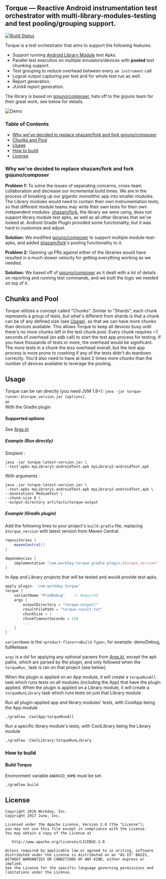## Torque — Reactive Android instrumentation test orchestrator with multi-library-modules-testing and test pooling/grouping support.

[![Build Status](https://travis-ci.org/Workday/torque.svg?branch=master)](https://travis-ci.org/Workday/torque)

Torque is a test orchestrator that aims to support the following features:
* Support running [Android Library Module](https://developer.android.com/studio/projects/android-library) test Apks. 
* Parallel test execution on multiple emulators/devices with **pooled** test chunking support.
* Test grouping to reduce overhead between every `am instrument` call
* Logcat output capturing per test and for whole test run as well.
* Report generation.
* JUnit4 report generation. 

The library is based on [gojuno/composer][composer], hats off to the gojuno team for their great work, see below for details.


![Demo](demo/composer.gif)

### Table of Contents

- [Why we've decided to replace shazam/fork and fork gojuno/composer](#why-weve-decided-to-replace-shazamfork-and-fork-gojunocomposer)
- [Chunks and Pool](#chunks-and-pool)
- [Usage](#usage)
- [How to build](#how-to-build)
- [License](#license)

### Why we've decided to replace shazam/fork and fork gojuno/composer

**Problem 1:** To solve the issues of separating concerns, cross-team collaboration and decrease our incremental build times. 
We are in the process of breaking up our gigantic monolithic app into smaller modules. The Library modules would need to 
contain their own instrumentation tests, so that different module teams may write their own tests for their own independent modules.
[shazam/fork][fork], the library we were using, does not support library module test apks, as well as all other libraries that we've looked at.
Android Gradle Plugin provided some functionality, but it was hard to customize and adjust.

**Solution:** We modified [gojuno/composer][composer] to support multiple module-test-apks, and added [shazam/fork][fork]'s 
pooling functionality to it.  

**Problem 2:** Opening up PRs against either of the libraries would have resulted in a much slower velocity for getting everything working as we needed.

**Solution:** We based off of [gojuno/composer][composer] as it dealt with a lot of details on reporting and running test commands, and we built the logic we needed on top of it.

## Chunks and Pool

Torque utilizes a concept called "Chunks". Similar to "Shards",
each chunk represents a group of tests, but what's different from shards
is that a chunk can be of any defined size (see [Usage](#usage)),
so that we can have more chunks than devices available.
This allows Torque to keep all devices busy until there's no more chunks
left in the test chunk pool.
Every chunk requires ~1 seconds of overhead (an adb call) to start the test app process for testing.
If you have thousands of tests or more, the overhead would be significant.
The *more* tests in a chunk the *less* overhead overall, but the test
app process is more prone to crashing if any of the tests didn't do teardown correctly.
You'd also need to have at least 2 times more chunks than the number of
devices available to leverage the pooling.


## Usage

Torque can be ran directly (you need JVM 1.8+): `java -jar torque-runner-$torque_version.jar [options]`.  
or  
With the Gradle plugin

#### Supported options

See [Args.kt](torque/src/main/kotlin/com/workday/torque/Args.kt)

##### Example (Run directly)

Simplest :
```console
java -jar torque-latest-version.jar \
--test-apks myLibrary1-androidTest.apk myLibrary2-androidTest.apk
```

With arguments :
```console
java -jar torque-latest-version.jar \
--test-apks myLibrary1-androidTest.apk myLibrary2-androidTest.apk \
--annotations MediumTest \
--chunk-size 8 \
--output-directory artifacts/torque-output
```

##### Example (Gradle plugin)
Add the following lines to your project's `build.gradle` file, replacing `$torque_version` with latest version from Maven Central.
```gradle
repositories {
    mavenCentral()
}

dependencies {
    implementation "com.workday:torque-gradle-plugin:$torque_version"
}
```

In App and Library projects that will be tested and would provide test apks.
```gradle
apply plugin: 'com.workday.torque'
torque {
    variantName "ProdDebug"    // Required
    args {
        outputDirectory = "torque-output/"
        resultFilePath = "torque-result.txt"
        chunkSize = 1
        chunkTimeoutSeconds = 150
        ...
    }
}
```
`variantName` is the `<product-flavor><Build-Type>`, for example: demoDebug, fullRelease

`args` is a dsl for applying any optional params from [Args.kt](torque/src/main/kotlin/com/workday/torque/Args.kt), except the apk paths, which are parsed by the plugin, and only followed when the `torqueRun_` task is ran on that project (see below).

When the plugin is applied on an App module, it will create a `torqueRunAll` task which runs tests on all modules (including the App) that have the plugin applied.
When the plugin is applied on a Library module, it will create a `torqueRunLibrary` task which runs tests on just that Library module.
  
Run all plugin-applied app and library modules' tests, with CoolApp being the App module
```
./gradlew :CoolApp:torqueRunAll
```
Run a specific library module's tests, with CoolLibrary being the Library module
```
./gradlew :CoolLibrary:torqueRunLibrary
```

### How to build

#### Build Torque

Environment variable `ANDROID_HOME` must be set.

```console
./gradlew build
```

## License

```
Copyright 2018 Workday, Inc.
Copyright 2017 Juno, Inc.

Licensed under the Apache License, Version 2.0 (the "License");
you may not use this file except in compliance with the License.
You may obtain a copy of the License at

   http://www.apache.org/licenses/LICENSE-2.0

Unless required by applicable law or agreed to in writing, software
distributed under the License is distributed on an "AS IS" BASIS,
WITHOUT WARRANTIES OR CONDITIONS OF ANY KIND, either express or implied.
See the License for the specific language governing permissions and
limitations under the License.
```

[composer]: https://github.com/gojuno/composer
[fork]: https://github.com/shazam/fork
[test sharding]: https://developer.android.com/training/testing/junit-runner.html#sharding-tests
